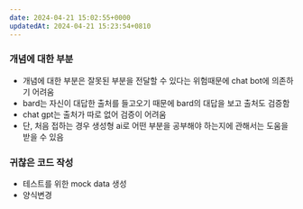 ```yaml
---
date: 2024-04-21 15:02:55+0000
updatedAt: 2024-04-21 15:23:54+0810
---
```

### 개념에 대한 부분
- 개념에 대한 부분은 잘못된 부분을 전달할 수 있다는 위험때문에 chat bot에 의존하기 어려움
- bard는 자신이 대답한 출처를 들고오기 때문에 bard의 대답을 보고 출처도 검증함
- chat gpt는 출처가 따로 없어 검증이 어려움
- 단, 처음 접하는 경우 생성형 ai로 어떤 부분을 공부해야 하는지에 관해서는 도움을 받을 수 있음

### 귀찮은 코드 작성
- 테스트를 위한 mock data 생성
- 양식변경